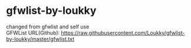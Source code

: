 # gfwlist-by-loukky<br>
changed from gfwlist and self use<br>
GFWList URL(Github): https://raw.githubusercontent.com/Loukky/gfwlist-by-loukky/master/gfwlist.txt
